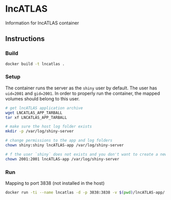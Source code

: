 # lncATLAS

Information for lncATLAS container

## Instructions

### Build

~~~bash
docker build -t lncatlas .
~~~

### Setup

The container runs the server as the `shiny` user by default. The user has `uid=2001` and `gid=2001`. In order to properly run the container, the mapped volumes should belong to this user.

```bash
# get lncATLAS application archive
wget LNCATLAS_APP_TARBALL
tar xf LNCATLAS_APP_TARBALL

# make sure the host log folder exists
mkdir -p /var/log/shiny-server

# change permissions to the app and log folders
chown shiny:shiny lncATLAS-app /var/log/shiny-server

# f the user `shiny` does not exists and you don't want to create a new user ...
chown 2001:2001 lncATLAS-app /var/log/shiny-server
```

### Run

Mapping to port 3838 (not installed in the host)

~~~bash
docker run -ti --name lncatlas -d -p 3838:3838 -v $(pwd)/lncATLAS-app/:/srv/shiny-server/ -v $(pwd)/my.cnf:/srv/shiny-server/.mysqlconf -v /var/log/shiny-server/:/var/log/shiny-server/ lncatlas
~~~
